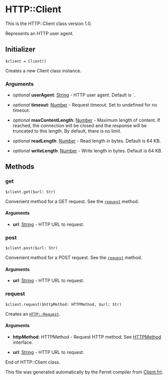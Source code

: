 # HTTP::Client

This is the HTTP::Client class version 1.0.

Represents an HTTP user agent.


## Initializer

```
$client = Client()
```

Creates a new Client class instance.


### Arguments

* *optional* __userAgent__: [String](/std/doc/String.md) - HTTP user agent. Default is `.

* *optional* __timeout__: [Number](/std/doc/Number.md) - Request timeout. Set to undefined for no timeout.

* *optional* __maxContentLength__: [Number](/std/doc/Number.md) - Maximum length of content.
If reached, the connection will be closed
and the response will be truncated to this length.
By default, there is no limit.

* *optional* __readLength__: [Number](/std/doc/Number.md) - Read length in bytes. Default is 64 KB.

* *optional* __writeLength__: [Number](/std/doc/Number.md) - Write length in bytes. Default is 64 KB.

## Methods

### get

```
$client.get($url: Str)
```

Convenient method for a GET request.
See the [`request`](#request) method.


#### Arguments

* __url__: [String](/std/doc/String.md) - HTTP URL to request.



### post

```
$client.post($url: Str)
```

Convenient method for a POST request.
See the [`request`](#request) method.


#### Arguments

* __url__: [String](/std/doc/String.md) - HTTP URL to request.



### request

```
$client.request($httpMethod: HTTPMethod, $url: Str)
```

Creates an [`HTTP::Request`](Request.md).


#### Arguments

* __httpMethod__: HTTPMethod - Request HTTP method.
See [HTTPMethod](../HTTP.md#httpmethod) interface.

* __url__: [String](/std/doc/String.md) - HTTP URL to request.







End of HTTP::Client class.

This file was generated automatically by the Ferret compiler from
[Client.frt](../Client.frt).